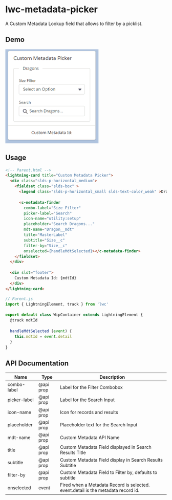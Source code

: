 # lwc-metadata-picker

A Custom Metadata Lookup field that allows to filter by a picklist.

## Demo

![demo gif](lwc-metadata-picker.gif)

## Usage

```html
<!-- Parent.html -->
<lightning-card title="Custom Metadata Picker">
  <div class="slds-p-horizontal_medium">
    <fieldset class="slds-box" >
      <legend class="slds-p-horizontal_small slds-text-color_weak" >Dragons</legend>

      <c-metadata-finder
        combo-label="Size Filter"
        picker-label="Search"
        icon-name="utility:setup"
        placeholder="Search Dragons..."
        mdt-name="Dragon__mdt"
        title="MasterLabel"
        subtitle="Size__c"
        filter-by="Size__c"
        onselected={handleMdtSelected}></c-metadata-finder>
    </fieldset>
  </div>

  <div slot="footer">
    Custom Metadata Id: {mdtId}
  </div>
</lightning-card>
```

```javascript
// Parent.js
import { LightningElement, track } from 'lwc'

export default class WipContainer extends LightningElement {
  @track mdtId

  handleMdtSelected (event) {
    this.mdtId = event.detail
  }
}
```

## API Documentation

**Name**|**Type**|**Description**
-----|-----|-----
combo-label|@api prop|Label for the Filter Combobox
picker-label|@api prop|Label for the Search Input
icon-name|@api prop|Icon for records and results
placeholder|@api prop|Placeholder text for the Search Input
mdt-name|@api prop|Custom Metadata API Name
title|@api prop|Custom Metadata Field displayed in Search Results Title
subtitle|@api prop|Custom Metadata Field display in Search Results Subtitle
filter-by|@api prop|Custom Metadata Field to Filter by, defaults to subtitle
onselected|event|Fired when a Metadata Record is selected. event.detail is the metadata record id.

